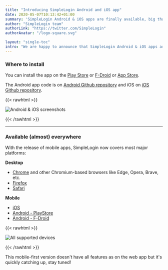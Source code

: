 ```yaml
---
title: "Introducing SimpleLogin Android and iOS app"
date: 2020-05-07T10:13:42+01:00
summary: 'SimpleLogin Android & iOS apps are finally available, big thanks to [Thanh-Nhon](/about/), our iOS/Mac/Android expert!'
author: "SimpleLogin team"
authorLink: "https://twitter.com/SimpleLogin"
authorAvatar: "/logo-square.svg"

layout: "single-toc"
intro: "We are happy to announce that SimpleLogin Android & iOS apps are now available, big thanks to [Thanh-Nhon](/about/), our mobile guy!"
---
```


### Where to install

You can install the app on the [Play Store](https://play.google.com/store/apps/details?id=io.simplelogin.android)
or [F-Droid](https://f-droid.org/en/packages/io.simplelogin.android.fdroid/)
or [App Store](https://apps.apple.com/app/id1494359858).

The Android app code is on [Android Github repository](https://github.com/simple-login/Simple-Login-Android) and iOS on [iOS Github repository](https://github.com/simple-login/Simple-Login-iOS).

{{< rawhtml >}}
<p align="left">
    <img src="/blog/mobile.png" class="img-fluid" style="max-height: 350px" alt="Android & iOS screenshots">
</p>
{{< /rawhtml >}}

---

### Available (almost) everywhere

With the release of mobile apps, SimpleLogin now covers most major platforms:

**Desktop**

* [Chrome](https://chrome.google.com/webstore/detail/dphilobhebphkdjbpfohgikllaljmgbn) and other Chromium-based browsers like Edge, Opera, Brave, etc.
* [Firefox](https://addons.mozilla.org/firefox/addon/simplelogin/)
* [Safari](https://apps.apple.com/us/app/simplelogin/id6475835429)

**Mobile**

- [iOS](https://apps.apple.com/app/id1494359858)
- [Android - PlayStore](https://play.google.com/store/apps/details?id=io.simplelogin.android)
- [Android - F-Droid](https://f-droid.org/en/packages/io.simplelogin.android.fdroid/)


{{< rawhtml >}}
<p align="left">
    <img src="/blog/devices.png" class="img-fluid" style="max-height: 450px" alt="All supported devices">
</p>
{{< /rawhtml >}}

This mobile-first version doesn't have all features as on the web app but it's quickly catching up, stay tuned!


